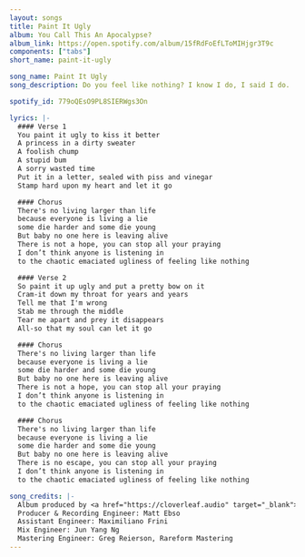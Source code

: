 ```yaml
---
layout: songs
title: Paint It Ugly
album: You Call This An Apocalypse?
album_link: https://open.spotify.com/album/15fRdFoEfLToMIHjgr3T9c
components: ["tabs"]
short_name: paint-it-ugly

song_name: Paint It Ugly
song_description: Do you feel like nothing? I know I do, I said I do.

spotify_id: 779oQEsO9PL8SIERWgs3On

lyrics: |-
  #### Verse 1
  You paint it ugly to kiss it better
  A princess in a dirty sweater
  A foolish chump
  A stupid bum
  A sorry wasted time
  Put it in a letter, sealed with piss and vinegar
  Stamp hard upon my heart and let it go

  #### Chorus
  There's no living larger than life
  because everyone is living a lie
  some die harder and some die young
  But baby no one here is leaving alive
  There is not a hope, you can stop all your praying
  I don’t think anyone is listening in
  to the chaotic emaciated ugliness of feeling like nothing

  #### Verse 2
  So paint it up ugly and put a pretty bow on it
  Cram-it down my throat for years and years
  Tell me that I'm wrong
  Stab me through the middle
  Tear me apart and prey it disappears
  All-so that my soul can let it go

  #### Chorus
  There's no living larger than life
  because everyone is living a lie
  some die harder and some die young
  But baby no one here is leaving alive
  There is not a hope, you can stop all your praying
  I don’t think anyone is listening in
  to the chaotic emaciated ugliness of feeling like nothing

  #### Chorus
  There's no living larger than life
  because everyone is living a lie
  some die harder and some die young
  But baby no one here is leaving alive
  There is no escape, you can stop all your praying
  I don’t think anyone is listening in
  to the chaotic emaciated ugliness of feeling like nothing

song_credits: |-
  Album produced by <a href="https://cloverleaf.audio" target="_blank">Cloverleaf Audio-Visual</a>, Saint Paul MN
  Producer & Recording Engineer: Matt Ebso
  Assistant Engineer: Maximiliano Frini
  Mix Engineer: Jun Yang Ng
  Mastering Engineer: Greg Reierson, Rareform Mastering
---
```

